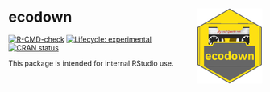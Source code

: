
<!-- README.md is generated from README.Rmd. Please edit that file -->

# ecodown <img src="man/figures/logo.png" align="right" alt="" width="130" />

<!-- badges: start -->

[![R-CMD-check](https://github.com/edgararuiz/ecodown/workflows/R-CMD-check/badge.svg)](https://github.com/edgararuiz/ecodown/actions)
[![Lifecycle:
experimental](https://img.shields.io/badge/lifecycle-experimental-orange.svg)](https://lifecycle.r-lib.org/articles/stages.html#experimental)
[![CRAN
status](https://www.r-pkg.org/badges/version/ecodown)](https://CRAN.R-project.org/package=ecodown)
<!-- badges: end -->

This package is intended for internal RStudio use.
